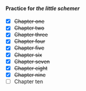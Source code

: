#### Practice for *the little schemer*

- [x] ~~Chapter one~~
- [x] ~~Chapter two~~
- [x] ~~Chapter three~~
- [x] ~~Chapter four~~
- [x] ~~Chapter five~~
- [x] ~~Chapter six~~
- [x] ~~Chapter seven~~
- [x] ~~Chapter eight~~
- [x] ~~Chapter nine~~
- [ ] Chapter ten
